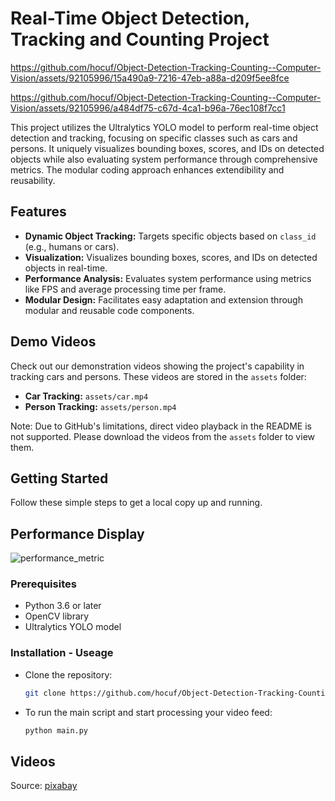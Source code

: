# Real-Time Object Detection, Tracking and Counting Project



https://github.com/hocuf/Object-Detection-Tracking-Counting--Computer-Vision/assets/92105996/15a490a9-7216-47eb-a88a-d209f5ee8fce




https://github.com/hocuf/Object-Detection-Tracking-Counting--Computer-Vision/assets/92105996/a484df75-c67d-4ca1-b96a-76ec108f7cc1



This project utilizes the Ultralytics YOLO model to perform real-time object detection and tracking, focusing on specific classes such as cars and persons. It uniquely visualizes bounding boxes, scores, and IDs on detected objects while also evaluating system performance through comprehensive metrics. The modular coding approach enhances extendibility and reusability.

## Features

- **Dynamic Object Tracking:** Targets specific objects based on `class_id` (e.g., humans or cars).
- **Visualization:** Visualizes bounding boxes, scores, and IDs on detected objects in real-time.
- **Performance Analysis:** Evaluates system performance using metrics like FPS and average processing time per frame.
- **Modular Design:** Facilitates easy adaptation and extension through modular and reusable code components.

## Demo Videos

Check out our demonstration videos showing the project's capability in tracking cars and persons. These videos are stored in the `assets` folder:

- **Car Tracking:** `assets/car.mp4`
- **Person Tracking:** `assets/person.mp4`

Note: Due to GitHub's limitations, direct video playback in the README is not supported. Please download the videos from the `assets` folder to view them.

## Getting Started

Follow these simple steps to get a local copy up and running.

## Performance Display

![performance_metric](https://github.com/hocuf/Object-Detection-Tracking-Counting--Computer-Vision/assets/92105996/c630be25-0175-4ad2-a3af-e24b671766f9)

### Prerequisites

- Python 3.6 or later
- OpenCV library
- Ultralytics YOLO model

### Installation - Useage

* Clone the repository:
   ```sh
   git clone https://github.com/hocuf/Object-Detection-Tracking-Counting--Computer-Vision.git
* To run the main script and start processing your video feed:
   ```sh
   python main.py

## Videos
Source: [pixabay](https://pixabay.com/)

